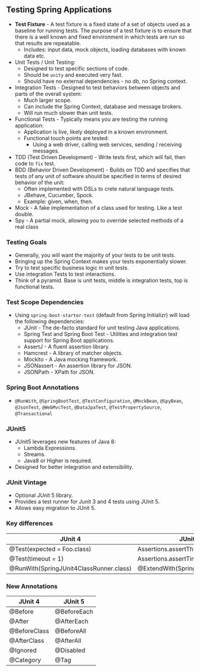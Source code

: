 ## Testing Spring Applications

- **Test Fixture** - A test fixture is a fixed state of a set of objects used as a baseline for running tests.
The purpose of a test fixture is to ensure that there is a well known and fixed environment in which tests
are run so that results are repeatable.
    - Includes: input data, mock objects, loading databases with known data etc.
- Unit Tests / Unit Testing:
    - Designed to test specific sections of code.
    - Should be `unity` and executed very fast.
    - Should have no external dependencies - no db, no Spring context.
- Integration Tests - Designed to test behaviors between objects and parts of the overall system:
    - Much larger scope.
    - Can include the Spring Context, database and message brokers.
    - Will run much slower than unit tests.
- Functional Tests - Typically means you are testing the running application:
    - Application is live, likely deployed in a known environment.
    - Functional touch points are tested:
        - Using a web driver, calling web services, sending / receiving messages.
- TDD (Test Driven Development) - Write tests first, which will fail, then code to `fix` test.
- BDD (Behavior Driven Development) - Builds on TDD and specifies that tests of any unit of software should be specified
in terms of desired behavior of the unit:
    - Often implemented with DSLs to crete natural language tests.
    - JBehave, Cucumber, Spock.
    - Example: given, when, then.
- Mock - A fake implementation of a class used for testing. Like a test double.
- Spy - A partial mock, allowing you to override selected methods of a real class

### Testing Goals

- Generally, you will want the majority of your tests to be unit tests.
- Bringing up the Spring Context makes your tests exponentially slower.
- Try to test specific business logic in unit tests.
- Use integration Tests to test interactions.
- Think of a pyramid. Base is unit tests, middle is integration tests, top is functional tests.

### Test Scope Dependencies

- Using `spring-boot-starter-test` (default from Spring Initializr) will load the following dependencies:
    - JUnit - The de-facto standard for unit testing Java applications.
    - Spring Test and Spring Boot Test - Utilities and integration test support for Spring Boot applications.
    - AssertJ - A fluent assertion library.
    - Hamcrest - A library of matcher objects.
    - Mockito - A Java mocking framework.
    - JSONassert - An assertion library for JSON.
    - JSONPath - XPath for JSON.
    
### Spring Boot Annotations

- `@RunWith`, `@SpringBootTest`, `@TestConfiguration`, `@MockBean`, `@SpyBean`, `@JsonTest`, `@WebMvcTest`,
`@DataJpaTest`, `@TestPropertySource`, `@Transactional`    

### JUnit5

- JUnit5 leverages new features of Java 8:
    - Lambda Expressions.
    - Streams.
    - Java8 or Higher is required.
- Designed for better integration and extensibility.

### JUnit Vintage

- Optional JUnit 5 library.
- Provides a test runner for Junit 3 and 4 tests using JUnit 5.
- Allows easy migration to JUnit 5.

### Key differences

| JUnit 4 | JUnit 5 |
|---|---|
| @Test(expected = Foo.class) | Assertions.assertThrows(Foo.class) |
| @Test(timeout = 1) | Assertions.assertTimeout(Duration) |
| @RunWith(SpringJUnit4ClassRunner.class) | @ExtendWith(SpringExtension.class) |

### New Annotations

| JUnit 4 | JUnit 5 |
|---|---|
| @Before | @BeforeEach |
| @After | @AfterEach |
| @BeforeClass | @BeforeAll |
| @AfterClass | @AfterAll |
| @Ignored | @Disabled |
| @Category | @Tag |



















